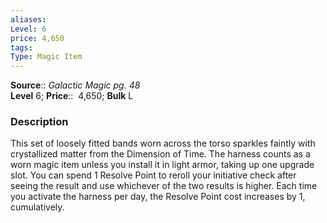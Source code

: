 ```yaml
---
aliases: 
Level: 6
price: 4,650 
tags: 
Type: Magic Item
---
```

**Source**:: _Galactic Magic pg. 48_  
**Level** 6;
**Price**::  4,650; **Bulk** L

### Description

This set of loosely fitted bands worn across the torso sparkles faintly with crystallized matter from the Dimension of Time. The harness counts as a worn magic item unless you install it in light armor, taking up one upgrade slot. You can spend 1 Resolve Point to reroll your initiative check after seeing the result and use whichever of the two results is higher. Each time you activate the harness per day, the Resolve Point cost increases by 1, cumulatively.
